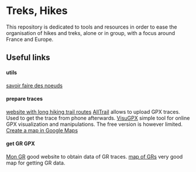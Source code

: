 # Treks, Hikes
This repository is dedicated to tools and resources in order to ease the organisation of hikes and treks, alone or in group, with a focus around France and Europe.

## Useful links

#### utils
[savoir faire des noeuds](https://www.lesnoeuds.com/noeuds_de_camping.html)

#### prepare traces
[website with long hiking trail routes](https://en.hexatrek.com/)
[AllTrail](https://www.alltrails.com/) allows to upload GPX traces. Used to get the trace from phone afterwards.
[VisuGPX](https://www.visugpx.com/) simple tool for online GPX visualization and manipulations. The free version is however limited.
[Create a map in Google Maps](https://www.google.com/maps/d/u/0/)

#### get GR GPX 
[Mon GR](https://www.mongr.fr/) good website to obtain data of GR traces.
[map of GRs](https://www.google.com/maps/d/u/0/viewer?mid=1nh_jR073YQFIYoMudLxSZXoTLUo&ll=44.42316729871608%2C2.7623355061628008&z=11) very good map for getting GR data.
